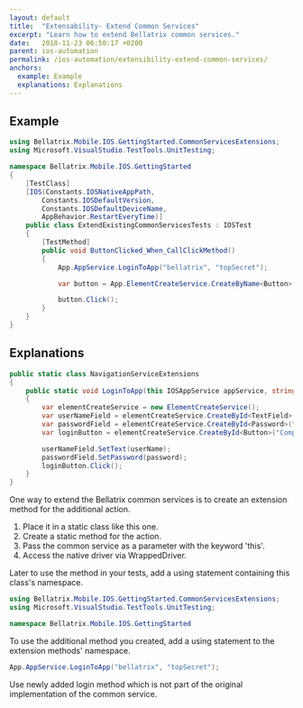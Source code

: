 ```yaml
---
layout: default
title:  "Extensability- Extend Common Services"
excerpt: "Learn how to extend Bellatrix common services."
date:   2018-11-23 06:50:17 +0200
parent: ios-automation
permalink: /ios-automation/extensibility-extend-common-services/
anchors:
  example: Example
  explanations: Explanations
---
```

Example
-------
```csharp
using Bellatrix.Mobile.IOS.GettingStarted.CommonServicesExtensions;
using Microsoft.VisualStudio.TestTools.UnitTesting;

namespace Bellatrix.Mobile.IOS.GettingStarted
{
    [TestClass]
    [IOS(Constants.IOSNativeAppPath,
        Constants.IOSDefaultVersion,
        Constants.IOSDefaultDeviceName,
        AppBehavior.RestartEveryTime)]
    public class ExtendExistingCommonServicesTests : IOSTest
    {
        [TestMethod]
        public void ButtonClicked_When_CallClickMethod()
        {
            App.AppService.LoginToApp("bellatrix", "topSecret");

            var button = App.ElementCreateService.CreateByName<Button>("ComputeSumButton");

            button.Click();
        }
    }
}
```

Explanations
------------
```csharp
public static class NavigationServiceExtensions
{
    public static void LoginToApp(this IOSAppService appService, string userName, string password)
    {
        var elementCreateService = new ElementCreateService();
        var userNameField = elementCreateService.CreateById<TextField>("IntegerA");
        var passwordField = elementCreateService.CreateById<Password>("IntegerB");
        var loginButton = elementCreateService.CreateById<Button>("ComputeSumButton");

        userNameField.SetText(userName);
        passwordField.SetPassword(password);
        loginButton.Click();
    }
}
```
One way to extend the Bellatrix common services is to create an extension method for the additional action.
1. Place it in a static class like this one.
2. Create a static method for the action.
3. Pass the common service as a parameter with the keyword 'this'.
4. Access the native driver via WrappedDriver.

Later to use the method in your tests, add a using statement containing this class's namespace.
```csharp
using Bellatrix.Mobile.IOS.GettingStarted.CommonServicesExtensions;
using Microsoft.VisualStudio.TestTools.UnitTesting;

namespace Bellatrix.Mobile.IOS.GettingStarted
```
To use the additional method you created, add a using statement to the extension methods' namespace.
```csharp
App.AppService.LoginToApp("bellatrix", "topSecret");
```
Use newly added login method which is not part of the original implementation of the common service.